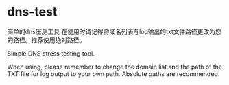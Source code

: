 # dns-test
简单的dns压测工具
在使用时请记得将域名列表与log输出的txt文件路径更改为您的路径。推荐使用绝对路径。

Simple DNS stress testing tool.

When using, please remember to change the domain list and the path of the TXT file for log output to your own path. Absolute paths are recommended.
